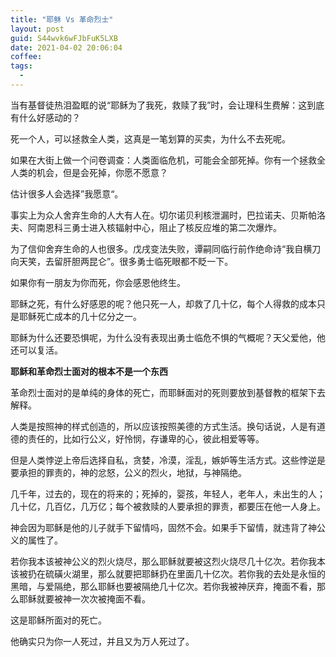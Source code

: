 ```yaml
---
title: "耶稣 Vs 革命烈士"
layout: post
guid: S44wvk6wFJbFuK5LXB
date: 2021-04-02 20:06:04
coffee:
tags:
  -
---
```


当有基督徒热泪盈眶的说“耶稣为了我死，救赎了我”时，会让理科生费解：这到底有什么好感动的？

死一个人，可以拯救全人类，这真是一笔划算的买卖，为什么不去死呢。

如果在大街上做一个问卷调查：人类面临危机，可能会全部死掉。你有一个拯救全人类的机会，但是会死掉，你愿不愿意？

估计很多人会选择”我愿意“。

事实上为众人舍弃生命的人大有人在。切尔诺贝利核泄漏时，巴拉诺夫、贝斯帕洛夫、阿南恩科三勇士进入核辐射中心，阻止了核反应堆的第二次爆炸。

为了信仰舍弃生命的人也很多。戊戌变法失败，谭嗣同临行前作绝命诗“我自横刀向天笑，去留肝胆两昆仑”。很多勇士临死眼都不眨一下。

如果你有一朋友为你而死，你会感恩他终生。

耶稣之死，有什么好感恩的呢？他只死一人，却救了几十亿，每个人得救的成本只是耶稣死亡成本的几十亿分之一。

耶稣为什么还要恐惧呢，为什么没有表现出勇士临危不惧的气概呢？天父爱他，他还可以复活。

**耶稣和革命烈士面对的根本不是一个东西**

革命烈士面对的是单纯的身体的死亡，而耶稣面对的死则要放到基督教的框架下去解释。

人类是按照神的样式创造的，所以应该按照美德的方式生活。换句话说，人是有道德的责任的，比如行公义，好怜悯，存谦卑的心，彼此相爱等等。

但是人类悖逆上帝后选择自私，贪婪，冷漠，淫乱，嫉妒等生活方式。这些悖逆是要承担的罪责的，神的忿怒，公义的烈火，地狱，与神隔绝。

几千年，过去的，现在的将来的；死掉的，婴孩，年轻人，老年人，未出生的人；几十亿，几百亿，几万亿；每个被救赎的人要承担的罪责，都要压在他一人身上。

神会因为耶稣是他的儿子就手下留情吗，固然不会。如果手下留情，就违背了神公义的属性了。

若你我本该被神公义的烈火烧尽，那么耶稣就要被这烈火烧尽几十亿次。若你我本该被扔在硫磺火湖里，那么就要把耶稣扔在里面几十亿次。若你我的去处是永恒的黑暗，与爱隔绝，那么耶稣也要被隔绝几十亿次。若你我被神厌弃，掩面不看，那么耶稣就要被神一次次被掩面不看。

这是耶稣所面对的死亡。

他确实只为你一人死过，并且又为万人死过了。



